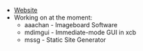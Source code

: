 * [Website](https://mtcw99.github.io/)
* Working on at the moment:
  * aaachan - Imageboard Software
  * mdimgui - Immediate-mode GUI in xcb
  * mssg - Static Site Generator
